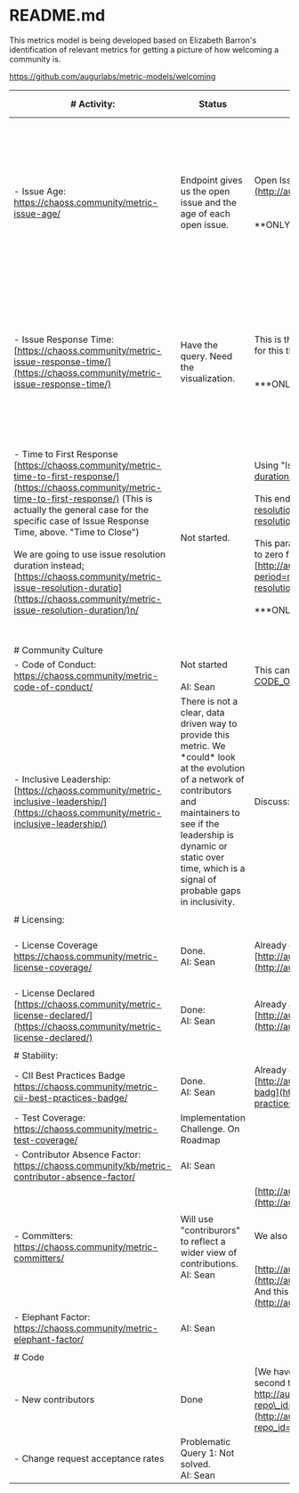 # README.md

This metrics model is being developed based on Elizabeth Barron's identification of relevant metrics for getting a picture of how welcoming a community is. 

https://github.com/augurlabs/metric-models/welcoming 

| \# Activity:                                                                                                                                                                                                                                                                                                                                                                                                                                                                                                       | Status                                                                                                                                                                                                                                                    | Endpoint/Data Strategy                                                                                                                                                                                                                                                                                                                                                                                                                                                                                                                                                                                                                                                                                                                                              | Data Carpentry                                                                                                                                             | Visualization                                                                                                                                                          | Alt Viz                                                                                                                                                                                            |
| ------------------------------------------------------------------------------------------------------------------------------------------------------------------------------------------------------------------------------------------------------------------------------------------------------------------------------------------------------------------------------------------------------------------------------------------------------------------------------------------------------------------ | --------------------------------------------------------------------------------------------------------------------------------------------------------------------------------------------------------------------------------------------------------- | ------------------------------------------------------------------------------------------------------------------------------------------------------------------------------------------------------------------------------------------------------------------------------------------------------------------------------------------------------------------------------------------------------------------------------------------------------------------------------------------------------------------------------------------------------------------------------------------------------------------------------------------------------------------------------------------------------------------------------------------------------------------- | ---------------------------------------------------------------------------------------------------------------------------------------------------------- | ---------------------------------------------------------------------------------------------------------------------------------------------------------------------- | -------------------------------------------------------------------------------------------------------------------------------------------------------------------------------------------------- |
| \- Issue Age: https://chaoss.community/metric-issue-age/                                                                                                                                                                                                                                                                                                                                                                                                                                                           | Endpoint gives us the open issue and the age of each open issue.                                                                                                                                                                                          | Open Issues Age: [http://augur.chaoss.io/api/unstable/repos/25440/issues-open-age](http://augur.chaoss.io/api/unstable/repos/25440/issues-open-age)<br><br><br>\*\*ONLY ISSUES THAT ARE OPEN\*\*                                                                                                                                                                                                                                                                                                                                                                                                                                                                                                                                                                    | Monthly Summary<br>Use the date the issue was created at to indicate the "age"<br>                                                                         | X = Time<br>Y = Bar of total issues open within that range.<br>                                                                                                        | Combined Viz A: Include this metric as a monthly total of open issues as a bar chart (so, sum by month instead of the range), (OPTIONALLY) with the median open issue age as a line graph over it. |
| \- Issue Response Time: [https://chaoss.community/metric-issue-response-time/](https://chaoss.community/metric-issue-response-time/)                                                                                                                                                                                                                                                                                                                                                                               | Have the query. Need the visualization.                                                                                                                                                                                                                   | This is the one you have been doing and have data for. We have a query for this. Use that for this time.<br><br><br>\*\*\*ONLY ISSUES THAT ARE CLOSED\*\*\*<br>                                                                                                                                                                                                                                                                                                                                                                                                                                                                                                                                                                                                     | Monthly                                                                                                                                                    | X= Time (created\_at date for where it goes.... and then the first response median goes in that time slot, not when the response occurred)<br>Y= Median Response Time. | Combined Viz A: Median response time could be by month as a line graph integrated with the first graph.                                                                                            |
| \- Time to First Response [https://chaoss.community/metric-time-to-first-response/](https://chaoss.community/metric-time-to-first-response/) (This is actually the general case for the specific case of Issue Response Time, above. "Time to Close")<br><br>We are going to use issue resolution duration instead[:](https://chaoss.community/metric-issue-resolution-duration/) [https://chaoss.community/metric-issue-resolution-duratio](https://chaoss.community/metric-issue-resolution-duration/)n/<br><br> | Not started.                                                                                                                                                                                                                                              | Using "Issue Resolution Duration": [https://chaoss.community/metric-issue-resolution-duration/<br><br>](https://chaoss.community/metric-issue-resolution-duration/)This endpoint: [http://augur.chaoss.io/api/unstable/repos/25440/issues-closed-resolution-duration](http://augur.chaoss.io/api/unstable/repos/25440/issues-closed-resolution-duration)<br><br>This parameter on the endpoint provides the montly summarization. BEWARE, we will have to zero fill a small number of months with no data.  [http://augur.chaoss.io/api/unstable/repos/25440/issues-closed-resolution-duration?period=mont](http://augur.chaoss.io/api/unstable/repos/25440/issues-closed-resolution-duration?period=month)h<br><br>\*\*\*ONLY FOR ISSUES THAT ARE CLOSED\*\*\*<br> | The endpoint groups all the issues into a common month using the first day of that month, but does not do the work of calculating a median for that month. | X = Time (created\_at) is where it goes on the X axis<br>Y = duration to close<br>                                                                                     | Combined Viz A: Median time to close per month.                                                                                                                                                    |
|                                                                                                                                                                                                                                                                                                                                                                                                                                                                                                                    |                                                                                                                                                                                                                                                           |                                                                                                                                                                                                                                                                                                                                                                                                                                                                                                                                                                                                                                                                                                                                                                     |                                                                                                                                                            |                                                                                                                                                                        |                                                                                                                                                                                                    |
| \# Community Culture                                                                                                                                                                                                                                                                                                                                                                                                                                                                                               |                                                                                                                                                                                                                                                           |                                                                                                                                                                                                                                                                                                                                                                                                                                                                                                                                                                                                                                                                                                                                                                     |                                                                                                                                                            |                                                                                                                                                                        |                                                                                                                                                                                                    |
| \- Code of Conduct: https://chaoss.community/metric-code-of-conduct/                                                                                                                                                                                                                                                                                                                                                                                                                                               | Not started<br><br>AI: Sean<br>                                                                                                                                                                                                                           | This can be identified as a binary factor by looking for a filename called [CODE\_OF\_CONDUCT.md](http://code_of_conduct.md/) in the Augur Repository.                                                                                                                                                                                                                                                                                                                                                                                                                                                                                                                                                                                                              |                                                                                                                                                            | Binary. Yes or no.                                                                                                                                                     | Red or Green Colored indicator.                                                                                                                                                                    |
| \- Inclusive Leadership: [https://chaoss.community/metric-inclusive-leadership/](https://chaoss.community/metric-inclusive-leadership/)                                                                                                                                                                                                                                                                                                                                                                            | There is not a clear, data driven way to provide this metric. We \*could\* look at the evolution of a network of contributors and maintainers to see if the leadership is dynamic or static over time, which is a signal of probable gaps in inclusivity. | Discuss: No clear metric derived from data at this time.                                                                                                                                                                                                                                                                                                                                                                                                                                                                                                                                                                                                                                                                                                            |                                                                                                                                                            |                                                                                                                                                                        |                                                                                                                                                                                                    |
|                                                                                                                                                                                                                                                                                                                                                                                                                                                                                                                    |                                                                                                                                                                                                                                                           |                                                                                                                                                                                                                                                                                                                                                                                                                                                                                                                                                                                                                                                                                                                                                                     |                                                                                                                                                            |                                                                                                                                                                        |                                                                                                                                                                                                    |
| \# Licensing:                                                                                                                                                                                                                                                                                                                                                                                                                                                                                                      |                                                                                                                                                                                                                                                           |                                                                                                                                                                                                                                                                                                                                                                                                                                                                                                                                                                                                                                                                                                                                                                     |                                                                                                                                                            |                                                                                                                                                                        |                                                                                                                                                                                                    |
| \- License Coverage https://chaoss.community/metric-license-coverage/                                                                                                                                                                                                                                                                                                                                                                                                                                              | Done.<br>AI: Sean<br>                                                                                                                                                                                                                                     | Already on an Augur page. Just need to put this endpoint data in the report: [http://augur.chaoss.io/api/unstable/repos/25440/license-coverage](http://augur.chaoss.io/api/unstable/repos/25440/license-coverage)                                                                                                                                                                                                                                                                                                                                                                                                                                                                                                                                                   |                                                                                                                                                            |                                                                                                                                                                        | Total Files:<br>Files with licenses:<br>License Coverage:                                                                                                                                          |
| \- License Declared [https://chaoss.community/metric-license-declared/](https://chaoss.community/metric-license-declared/)                                                                                                                                                                                                                                                                                                                                                                                         | Done:<br>AI: Sean<br>                                                                                                                                                                                                                                     | Already available on an Augur page. Will use this endpoint in report: [http://augur.chaoss.io/api/unstable/repos/25440/license-declared](http://augur.chaoss.io/api/unstable/repos/25440/license-declared)                                                                                                                                                                                                                                                                                                                                                                                                                                                                                                                                                          |                                                                                                                                                            |                                                                                                                                                                        | License:<br>File count using that license declaration.<br>                                                                                                                                         |
|                                                                                                                                                                                                                                                                                                                                                                                                                                                                                                                    |                                                                                                                                                                                                                                                           |                                                                                                                                                                                                                                                                                                                                                                                                                                                                                                                                                                                                                                                                                                                                                                     |                                                                                                                                                            |                                                                                                                                                                        |                                                                                                                                                                                                    |
| \# Stability:                                                                                                                                                                                                                                                                                                                                                                                                                                                                                                      |                                                                                                                                                                                                                                                           |                                                                                                                                                                                                                                                                                                                                                                                                                                                                                                                                                                                                                                                                                                                                                                     |                                                                                                                                                            |                                                                                                                                                                        |                                                                                                                                                                                                    |
| \- CII Best Practices Badge https://chaoss.community/metric-cii-best-practices-badge/                                                                                                                                                                                                                                                                                                                                                                                                                              | Done.<br>AI: Sean<br>                                                                                                                                                                                                                                     | Already on an Augur page. Just need to add this endpoint to the report:[<br>](http://augur.chaoss.io/api/unstable/repo-groups/10/repos/25440/cii-best-practices-badge)[http://augur.chaoss.io/api/unstable/repo-groups/10/repos/25440/cii-best-practices-badg](http://augur.chaoss.io/api/unstable/repo-groups/10/repos/25440/cii-best-practices-badge)e                                                                                                                                                                                                                                                                                                                                                                                                            |                                                                                                                                                            |                                                                                                                                                                        | Binary: Yes or N<br>If Yes: Details.<br>                                                                                                                                                           |
| \- Test Coverage: https://chaoss.community/metric-test-coverage/                                                                                                                                                                                                                                                                                                                                                                                                                                                   | Implementation Challenge. On Roadmap                                                                                                                                                                                                                      |                                                                                                                                                                                                                                                                                                                                                                                                                                                                                                                                                                                                                                                                                                                                                                     |                                                                                                                                                            |                                                                                                                                                                        |                                                                                                                                                                                                    |
| \- Contributor Absence Factor: https://chaoss.community/kb/metric-contributor-absence-factor/                                                                                                                                                                                                                                                                                                                                                                                                                                                         | AI: Sean                                                                                                                                                                                                                                                  |                                                                                                                                                                                                                                                                                                                                                                                                                                                                                                                                                                                                                                                                                                                                                                     |                                                                                                                                                            |                                                                                                                                                                        |                                                                                                                                                                                                    |
| \- Committers: https://chaoss.community/metric-committers/                                                                                                                                                                                                                                                                                                                                                                                                                                                         | Will use "contriburors" to reflect a wider view of contributions.<br>AI: Sean<br>                                                                                                                                                                         | [http://augur.chaoss.io/api/unstable/repos/25440/contributors](http://augur.chaoss.io/api/unstable/repos/25440/contributors)<br><br><br>We also have a "top committers" endpoint, which could possibly be shaped.<br>[<br><br>](http://augur.chaoss.io/api/unstable/repos/25440/top-committers)[http://augur.chaoss.io/api/unstable/repos/25440/top-committe](http://augur.chaoss.io/api/unstable/repos/25440/top-committers)rs<br>And this augur page:  [http://augur.chaoss.io/repo/chaoss/augur/overvie](http://augur.chaoss.io/repo/chaoss/augur/overview)w<br>                                                                                                                                                                                                 |                                                                                                                                                            | Monthly Summarizations.                                                                                                                                                | Represent contributions over time, and how many different people are making them.                                                                                                                  |
| \- Elephant Factor: https://chaoss.community/metric-elephant-factor/                                                                                                                                                                                                                                                                                                                                                                                                                                               | AI: Sean                                                                                                                                                                                                                                                  |                                                                                                                                                                                                                                                                                                                                                                                                                                                                                                                                                                                                                                                                                                                                                                     |                                                                                                                                                            |                                                                                                                                                                        |                                                                                                                                                                                                    |
|                                                                                                                                                                                                                                                                                                                                                                                                                                                                                                                    |                                                                                                                                                                                                                                                           |                                                                                                                                                                                                                                                                                                                                                                                                                                                                                                                                                                                                                                                                                                                                                                     |                                                                                                                                                            |                                                                                                                                                                        |                                                                                                                                                                                                    |
| \# Code                                                                                                                                                                                                                                                                                                                                                                                                                                                                                                            |                                                                                                                                                                                                                                                           |                                                                                                                                                                                                                                                                                                                                                                                                                                                                                                                                                                                                                                                                                                                                                                     |                                                                                                                                                            |                                                                                                                                                                        |                                                                                                                                                                                                    |
| \- New contributors                                                                                                                                                                                                                                                                                                                                                                                                                                                                                                | Done                                                                                                                                                                                                                                                      | [We have a visualization that can be embedded in the report that includes first time, and second time contributor information. http://augur.chaoss.io/api/unstable/contributor\_reports/new\_contributors\_stacked\_bar/?repo\_id=25440](http://augur.chaoss.io/api/unstable/contributor_reports/new_contributors_stacked_bar/?repo_id=25440)                                                                                                                                                                                                                                                                                                                                                                                                                       |                                                                                                                                                            | Done. Embed in Model                                                                                                                                                   |                                                                                                                                                                                                    |
| \- Change request acceptance rates                                                                                                                                                                                                                                                                                                                                                                                                                                                                                 | Problematic Query 1: Not solved.<br>AI: Sean<br>                                                                                                                                                                                                          |                                                                                                                                                                                                                                                                                                                                                                                                                                                                                                                                                                                                                                                                                                                                                                     |                                                                                                                                                            |                                                                                                                                                                        |                                                                                                                                                                                                    |


